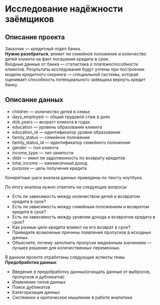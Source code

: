 # Исследование надёжности заёмщиков

## Описание проекта
Заказчик — кредитный отдел банка.   
**Нужно разобраться**, влияет ли семейное положение и количество детей клиента на факт погашения кредита в срок.   
Входные данные от банка — статистика о платёжеспособности клиентов.
Результаты исследования будут учтены при построении модели кредитного скоринга — специальной системы, которая оценивает способность потенциального заёмщика вернуть кредит банку.

## Описание данных
- children — количество детей в семье
- days_employed — общий трудовой стаж в днях
- dob_years — возраст клиента в годах
- education — уровень образования клиента
- education_id — идентификатор уровня образования
- family_status — семейное положение
- family_status_id — идентификатор семейного положения
- gender — пол клиента
- income_type — тип занятости
- debt — имел ли задолженность по возврату кредитов
- total_income — ежемесячный доход
- purpose — цель получения кредита

Конкретные шаги анализа данных приведены по тексту ноутбука.  

По итогу анализа нужно ответить на следующие вопросы:  
- Есть ли зависимость между количеством детей и возвратом кредита в срок?  
- Есть ли зависимость между семейным положением и возвратом кредита в срок?  
- Есть ли зависимость между уровнем дохода и возвратом кредита в срок?  
- Как разные цели кредита влияют на его возврат в срок?  
- Приведите возможные причины появления пропусков в исходных данных.  
- Объясните, почему заполнить пропуски медианным значением — лучшее решение для количественных переменных.  

В данном проекте отработаны следующие аспекты темы **Предобработка данных**:  
- Введение в предобработку данных(очищать данные от выбросов, пропусков и дубликатов)  
- Изменение типов данных  
- Поиск дубликатов  
- Категоризация данных  
- Системное и критическое мышление в работе аналитика

